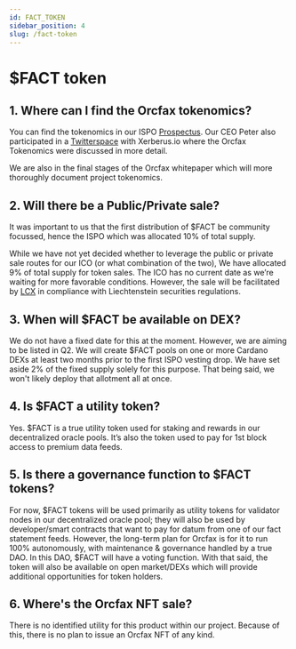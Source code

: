```yaml
---
id: FACT_TOKEN
sidebar_position: 4
slug: /fact-token
---
```


# $FACT token

## 1. Where can I find the Orcfax tokenomics?

You can find the tokenomics in our ISPO [Prospectus](https://orcfax.io/assets/Orcfax-ISPO-Prospectus--March15-2023.pdf). Our CEO Peter also participated in a [Twitterspace](https://twitter.com/i/status/1647964885009965061) with Xerberus.io where the Orcfax Tokenomics were discussed in more detail.

We are also in the final stages of the Orcfax whitepaper which will more thoroughly document project tokenomics. 

## 2. Will there be a Public/Private sale?

It was important to us that the first distribution of $FACT be community focussed, hence the ISPO which was allocated 10% of total supply.

While we have not yet decided whether to leverage the public or private sale routes for our ICO (or what combination of the two), We have allocated 9% of total supply for token sales. The ICO has no current date as we’re waiting for more favorable conditions. However, the sale will be facilitated by [LCX](https://www.lcx.com/) in compliance with Liechtenstein securities regulations.

## 3. When will $FACT be available on DEX?

We do not have a fixed date for this at the moment. However, we are aiming to be listed in Q2. We will create $FACT pools on one or more Cardano DEXs at least two months prior to the first ISPO vesting drop. We have set aside 2% of the fixed supply solely for this purpose. That being said, we won't likely deploy that allotment all at once.

## 4. Is $FACT a utility token?

Yes. $FACT is a true utility token used for staking and rewards in our decentralized oracle pools. It’s also the token used to pay for 1st block access to premium data feeds.


## 5. Is there a governance function to $FACT tokens?

For now, $FACT tokens will be used primarily as utility tokens for validator nodes in our decentralized oracle pool; they will also be used by developer/smart contracts that want to pay for datum from one of our fact statement feeds. However, the long-term plan for Orcfax is for it to run 100% autonomously, with maintenance & governance handled by a true DAO. In this DAO, $FACT will have a voting function. With that said, the token will also be available on open market/DEXs which will provide additional opportunities for token holders.

## 6. Where's the Orcfax NFT sale?

There is no identified utility for this product within our project. Because of this, there is no plan to issue an Orcfax NFT of any kind.